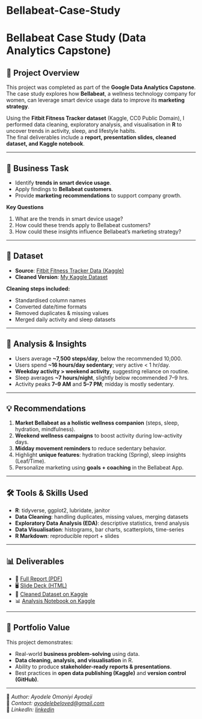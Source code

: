 # Bellabeat-Case-Study

# Bellabeat Case Study (Data Analytics Capstone)

## 📌 Project Overview
This project was completed as part of the **Google Data Analytics Capstone**.  
The case study explores how **Bellabeat**, a wellness technology company for women, can leverage smart device usage data to improve its **marketing strategy**.  

Using the **Fitbit Fitness Tracker dataset** (Kaggle, CC0 Public Domain), I performed data cleaning, exploratory analysis, and visualisation in **R** to uncover trends in activity, sleep, and lifestyle habits.  
The final deliverables include a **report, presentation slides, cleaned dataset, and Kaggle notebook**.

---

## 🎯 Business Task
- Identify **trends in smart device usage**.  
- Apply findings to **Bellabeat customers**.  
- Provide **marketing recommendations** to support company growth.  

**Key Questions**  
1. What are the trends in smart device usage?  
2. How could these trends apply to Bellabeat customers?  
3. How could these insights influence Bellabeat’s marketing strategy?  

---

## 📂 Dataset
- **Source**: [Fitbit Fitness Tracker Data (Kaggle)](https://www.kaggle.com/datasets/arashnic/fitbit)  
- **Cleaned Version**: [My Kaggle Dataset](https://www.kaggle.com/datasets/beloved19/cleaned-fitbit-act-and-sleep-data-bellabeat-case-st) 

**Cleaning steps included:**  
- Standardised column names  
- Converted date/time formats  
- Removed duplicates & missing values  
- Merged daily activity and sleep datasets  

---

## 🔎 Analysis & Insights
- Users average **~7,500 steps/day**, below the recommended 10,000.  
- Users spend **~16 hours/day sedentary**; very active < 1 hr/day.  
- **Weekday activity > weekend activity**, suggesting reliance on routine.  
- Sleep averages **~7 hours/night**, slightly below recommended 7–9 hrs.  
- Activity peaks **7–9 AM** and **5–7 PM**; midday is mostly sedentary.  

---

## 💡 Recommendations
1. **Market Bellabeat as a holistic wellness companion** (steps, sleep, hydration, mindfulness).  
2. **Weekend wellness campaigns** to boost activity during low-activity days.  
3. **Midday movement reminders** to reduce sedentary behavior.  
4. Highlight **unique features**: hydration tracking (Spring), sleep insights (Leaf/Time).  
5. Personalize marketing using **goals + coaching** in the Bellabeat App.  

---

## 🛠️ Tools & Skills Used
- **R**: tidyverse, ggplot2, lubridate, janitor  
- **Data Cleaning**: handling duplicates, missing values, merging datasets  
- **Exploratory Data Analysis (EDA)**: descriptive statistics, trend analysis  
- **Data Visualisation**: histograms, bar charts, scatterplots, time-series  
- **R Markdown**: reproducible report + slides  

---

## 📊 Deliverables
- 📄 [Full Report (PDF)](https://github.com/Beloved31/bellabeat-case-study/blob/main/Bellabeat%20Presentation.pptx) 
- 🖥️ [Slide Deck (HTML)](./bellabeat_case_study_slides.html)  
- 📂 [Cleaned Dataset on Kaggle](https://www.kaggle.com/yourusername/bellabeat-fitbit-cleaned)  
- 📊 [Analysis Notebook on Kaggle](https://www.kaggle.com/code/beloved19/bellabeat-case-study-data-analytics-capstone) 

---

## 🚀 Portfolio Value
This project demonstrates:  
- Real-world **business problem-solving** using data.  
- **Data cleaning, analysis, and visualisation** in R.  
- Ability to produce **stakeholder-ready reports & presentations**.  
- Best practices in **open data publishing (Kaggle)** and **version control (GitHub)**.  

---

👤 *Author: Ayodele Omoniyi Ayodeji*  
📧 *Contact: ayodelebeloved@gmail.com*  
🔗 *LinkedIn: [linkedin](https://www.linkedin.com/in/omoniyi-ayodele-aa3112223/)*  
